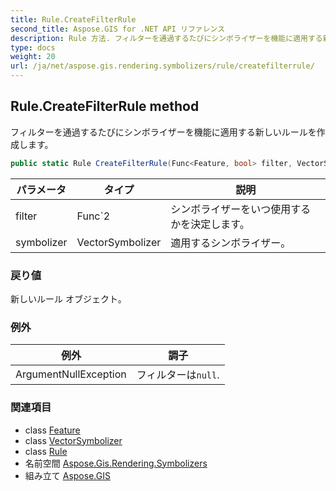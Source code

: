 ```yaml
---
title: Rule.CreateFilterRule
second_title: Aspose.GIS for .NET API リファレンス
description: Rule 方法. フィルターを通過するたびにシンボライザーを機能に適用する新しいルールを作成します
type: docs
weight: 20
url: /ja/net/aspose.gis.rendering.symbolizers/rule/createfilterrule/
---
```

## Rule.CreateFilterRule method

フィルターを通過するたびにシンボライザーを機能に適用する新しいルールを作成します。

```csharp
public static Rule CreateFilterRule(Func<Feature, bool> filter, VectorSymbolizer symbolizer)
```

| パラメータ | タイプ | 説明 |
| --- | --- | --- |
| filter | Func`2 | シンボライザーをいつ使用するかを決定します。 |
| symbolizer | VectorSymbolizer | 適用するシンボライザー。 |

### 戻り値

新しいルール オブジェクト。

### 例外

| 例外 | 調子 |
| --- | --- |
| ArgumentNullException | フィルターは`null`. |

### 関連項目

* class [Feature](../../../aspose.gis/feature/)
* class [VectorSymbolizer](../../vectorsymbolizer/)
* class [Rule](../)
* 名前空間 [Aspose.Gis.Rendering.Symbolizers](../../rule/)
* 組み立て [Aspose.GIS](../../../)


